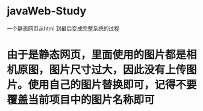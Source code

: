 # javaWeb-Study
一个静态网页从html 到最后变成完整系统的过程
# 由于是静态网页，里面使用的图片都是相机原图，图片尺寸过大，因此没有上传图片。使用自己的图片替换即可，记得不要覆盖当前项目中的图片名称即可
